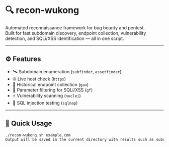 # 🔍 recon-wukong

Automated reconnaissance framework for bug bounty and pentest.  
Built for fast subdomain discovery, endpoint collection, vulnerability detection, and SQLi/XSS identification — all in one script.

---

## ⚙️ Features

- 🛰️ Subdomain enumeration (`subfinder`, `assetfinder`)
- 🌐 Live host check (`httpx`)
- 🧠 Historical endpoint collection (`gau`)
- 🎯 Parameter filtering for SQLi/XSS (`gf`)
- ⚡ Vulnerability scanning (`nuclei`)
- 🧪 SQL injection testing (`sqlmap`)

---

## 🚀 Quick Usage

```bash
./recon-wukong.sh example.com
Output will be saved in the current directory with results such as subs.txt, sqli.txt, xss.txt, and more.
